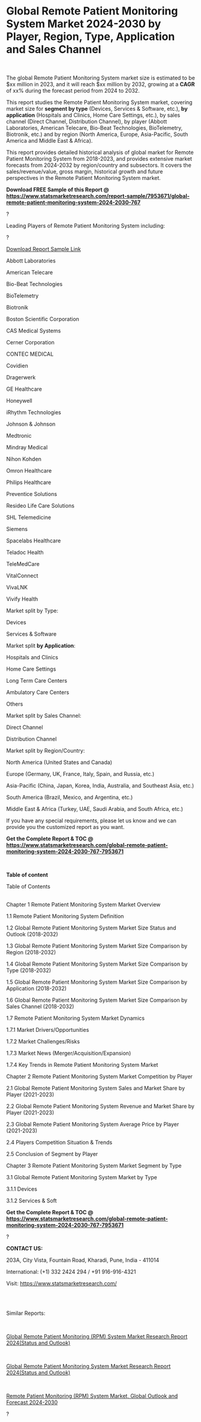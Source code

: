 <h1>Global Remote Patient Monitoring System Market 2024-2030 by Player, Region, Type, Application and Sales Channel</h1><br/><p>The global Remote Patient Monitoring System market size is estimated to be $xx million in 2023, and it will reach $xx million by 2032, growing at a <strong>CAGR</strong> of xx% during the forecast period from 2024 to 2032.</p>
 
 
 
 <p>This report studies the Remote Patient Monitoring System market, covering market size for <strong>segment by type</strong> (Devices, Services & Software, etc.), <strong>by application</strong> (Hospitals and Clinics, Home Care Settings, etc.), by sales channel (Direct Channel, Distribution Channel), by player (Abbott Laboratories, American Telecare, Bio-Beat Technologies, BioTelemetry, Biotronik, etc.) and by region (North America, Europe, Asia-Pacific, South America and Middle East & Africa).</p>
 
 
 
 <p>This report provides detailed historical analysis of global market for Remote Patient Monitoring System from 2018-2023, and provides extensive market forecasts from 2024-2032 by region/country and subsectors. It covers the sales/revenue/value, gross margin, historical growth and future perspectives in the Remote Patient Monitoring System market.</p>
 
 
 
 <div><b>Download FREE Sample of this Report @ <a href="https://www.statsmarketresearch.com/download-free-sample/7953671/global-remote-patient-monitoring-system-2024-2030-767">https://www.statsmarketresearch.com/report-sample/7953671/global-remote-patient-monitoring-system-2024-2030-767</a></b></div>
 
 
 
 <p>? </p>
 
 
 
 <p>Leading Players of Remote Patient Monitoring System including:</p>
 
 
 
 <p>? </p>
 
 
 
 <p><a href="https://www.statsmarketresearch.com/download-free-sample/7953671/global-remote-patient-monitoring-system-2024-2030-767">Download Report Sample Link</a></p>
 
 
 
 <p>Abbott Laboratories</p>
 
 
 
 <p>American Telecare</p>
 
 
 
 <p>Bio-Beat Technologies</p>
 
 
 
 <p>BioTelemetry</p>
 
 
 
 <p>Biotronik</p>
 
 
 
 <p>Boston Scientific Corporation</p>
 
 
 
 <p>CAS Medical Systems</p>
 
 
 
 <p>Cerner Corporation</p>
 
 
 
 <p>CONTEC MEDICAL</p>
 
 
 
 <p>Covidien</p>
 
 
 
 <p>Dragerwerk</p>
 
 
 
 <p>GE Healthcare</p>
 
 
 
 <p>Honeywell</p>
 
 
 
 <p>iRhythm Technologies</p>
 
 
 
 <p>Johnson & Johnson</p>
 
 
 
 <p>Medtronic</p>
 
 
 
 <p>Mindray Medical</p>
 
 
 
 <p>Nihon Kohden</p>
 
 
 
 <p>Omron Healthcare</p>
 
 
 
 <p>Philips Healthcare</p>
 
 
 
 <p>Preventice Solutions</p>
 
 
 
 <p>Resideo Life Care Solutions</p>
 
 
 
 <p>SHL Telemedicine</p>
 
 
 
 <p>Siemens</p>
 
 
 
 <p>Spacelabs Healthcare</p>
 
 
 
 <p>Teladoc Health</p>
 
 
 
 <p>TeleMedCare</p>
 
 
 
 <p>VitalConnect</p>
 
 
 
 <p>VivaLNK</p>
 
 
 
 <p>Vivify Health</p>
 
 
 
 <p>Market split by Type:</p>
 
 
 
 <p>Devices</p>
 
 
 
 <p>Services & Software</p>
 
 
 
 <p>Market split <strong>by Application</strong>:</p>
 
 
 
 <p>Hospitals and Clinics</p>
 
 
 
 <p>Home Care Settings</p>
 
 
 
 <p>Long Term Care Centers</p>
 
 
 
 <p>Ambulatory Care Centers</p>
 
 
 
 <p>Others</p>
 
 
 
 <p>Market split by Sales Channel:</p>
 
 
 
 <p>Direct Channel</p>
 
 
 
 <p>Distribution Channel</p>
 
 
 
 <p>Market split by Region/Country:</p>
 
 
 
 <p>North America (United States and Canada)</p>
 
 
 
 <p>Europe (Germany, UK, France, Italy, Spain, and Russia, etc.)</p>
 
 
 
 <p>Asia-Pacific (China, Japan, Korea, India, Australia, and Southeast Asia, etc.)</p>
 
 
 
 <p>South America (Brazil, Mexico, and Argentina, etc.)</p>
 
 
 
 <p>Middle East & Africa (Turkey, UAE, Saudi Arabia, and South Africa, etc.)</p>
 
 
 
 <p>If you have any special requirements, please let us know and we can provide you the customized report as you want.</p>
 
 
 
 <div><b>Get the Complete Report & TOC @ <a href="https://www.statsmarketresearch.com/global-remote-patient-monitoring-system-2024-2030-767-7953671">https://www.statsmarketresearch.com/global-remote-patient-monitoring-system-2024-2030-767-7953671</a></b></div>
 
 
 
 <p><br />
 
 <b>Table of content</b></p>
 
 
 
 <p>Table of Contents<br />
 
 <br />
 
 Chapter 1 Remote Patient Monitoring System Market Overview<br />
 
 1.1 Remote Patient Monitoring System Definition<br />
 
 1.2 Global Remote Patient Monitoring System Market Size Status and Outlook (2018-2032)<br />
 
 1.3 Global Remote Patient Monitoring System Market Size Comparison by Region (2018-2032)<br />
 
 1.4 Global Remote Patient Monitoring System Market Size Comparison by Type (2018-2032)<br />
 
 1.5 Global Remote Patient Monitoring System Market Size Comparison by Application (2018-2032)<br />
 
 1.6 Global Remote Patient Monitoring System Market Size Comparison by Sales Channel (2018-2032)<br />
 
 1.7 Remote Patient Monitoring System Market Dynamics<br />
 
 1.7.1 Market Drivers/Opportunities<br />
 
 1.7.2 Market Challenges/Risks<br />
 
 1.7.3 Market News (Merger/Acquisition/Expansion)<br />
 
 1.7.4 Key Trends in Remote Patient Monitoring System Market<br />
 
 Chapter 2 Remote Patient Monitoring System Market Competition by Player<br />
 
 2.1 Global Remote Patient Monitoring System Sales and Market Share by Player (2021-2023)<br />
 
 2.2 Global Remote Patient Monitoring System Revenue and Market Share by Player (2021-2023)<br />
 
 2.3 Global Remote Patient Monitoring System Average Price by Player (2021-2023)<br />
 
 2.4 Players Competition Situation & Trends<br />
 
 2.5 Conclusion of Segment by Player<br />
 
 Chapter 3 Remote Patient Monitoring System Market Segment by Type<br />
 
 3.1 Global Remote Patient Monitoring System Market by Type<br />
 
 3.1.1 Devices<br />
 
 3.1.2 Services & Soft</p>
 
 
 
 <div><b>Get the Complete Report & TOC @ <a href="https://www.statsmarketresearch.com/global-remote-patient-monitoring-system-2024-2030-767-7953671">https://www.statsmarketresearch.com/global-remote-patient-monitoring-system-2024-2030-767-7953671</a></b></div>
 
 
 
 <p>? </p>
 
 
 
 <p><b>CONTACT US:</b><br />
 
 203A, City Vista, Fountain Road, Kharadi, Pune, India - 411014<br />
 
 International: (+1) 332 2424 294 / +91 916-916-4321<br />
 
 Visit: <a href="https://www.statsmarketresearch.com/">https://www.statsmarketresearch.com/</a><br />
 
 <br />
 
 <br />
 
 Similar Reports:<br />
 
 <br />
 
 <a href="https://www.statsmarketresearch.com/global-remote-patient-monitoring-system-2024-680-7908460">Global Remote Patient Monitoring (RPM) System Market Research Report 2024(Status and Outlook)</a><br />
 
 <br />
 
 <a href="https://www.statsmarketresearch.com/global-remote-patient-monitoring-system-2024-16-7908895">Global Remote Patient Monitoring System Market Research Report 2024(Status and Outlook)</a><br />
 
 <br />
 
 <a href="https://www.statsmarketresearch.com/global-remote-patient-monitoring-system-forecast-2024-2030-550-7885341">Remote Patient Monitoring (RPM) System Market, Global Outlook and Forecast 2024-2030</a><br />
 
 ? </p>